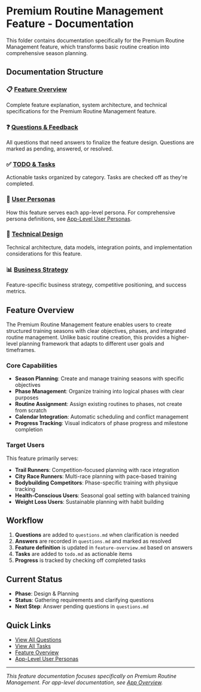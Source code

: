 # Premium Routine Management Feature - Documentation

This folder contains documentation specifically for the Premium Routine Management feature, which transforms basic routine creation into comprehensive season planning.

## Documentation Structure

### 📋 [Feature Overview](./feature-overview.md)

Complete feature explanation, system architecture, and technical specifications for the Premium Routine Management feature.

### ❓ [Questions & Feedback](./questions.md)

All questions that need answers to finalize the feature design. Questions are marked as pending, answered, or resolved.

### ✅ [TODO & Tasks](./todo.md)

Actionable tasks organized by category. Tasks are checked off as they're completed.

### 🎯 [User Personas](./user-personas.md)

How this feature serves each app-level persona. For comprehensive persona definitions, see [App-Level User Personas](../../app-overview/user-personas.md).

### 🔧 [Technical Design](./technical-design.md)

Technical architecture, data models, integration points, and implementation considerations for this feature.

### 📊 [Business Strategy](./business-strategy.md)

Feature-specific business strategy, competitive positioning, and success metrics.

## Feature Overview

The Premium Routine Management feature enables users to create structured training seasons with clear objectives, phases, and integrated routine management. Unlike basic routine creation, this provides a higher-level planning framework that adapts to different user goals and timeframes.

### Core Capabilities

- **Season Planning**: Create and manage training seasons with specific objectives
- **Phase Management**: Organize training into logical phases with clear purposes
- **Routine Assignment**: Assign existing routines to phases, not create from scratch
- **Calendar Integration**: Automatic scheduling and conflict management
- **Progress Tracking**: Visual indicators of phase progress and milestone completion

### Target Users

This feature primarily serves:

- **Trail Runners**: Competition-focused planning with race integration
- **City Race Runners**: Multi-race planning with pace-based training
- **Bodybuilding Competitors**: Phase-specific training with physique tracking
- **Health-Conscious Users**: Seasonal goal setting with balanced training
- **Weight Loss Users**: Sustainable planning with habit building

## Workflow

1. **Questions** are added to `questions.md` when clarification is needed
2. **Answers** are recorded in `questions.md` and marked as resolved
3. **Feature definition** is updated in `feature-overview.md` based on answers
4. **Tasks** are added to `todo.md` as actionable items
5. **Progress** is tracked by checking off completed tasks

## Current Status

- **Phase**: Design & Planning
- **Status**: Gathering requirements and clarifying questions
- **Next Step**: Answer pending questions in `questions.md`

## Quick Links

- [View All Questions](./questions.md)
- [View All Tasks](./todo.md)
- [Feature Overview](./feature-overview.md)
- [App-Level User Personas](../../app-overview/user-personas.md)

---

_This feature documentation focuses specifically on Premium Routine Management. For app-level documentation, see [App Overview](../../app-overview/)._
